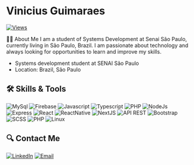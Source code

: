 # Vinicius Guimaraes

[![Views](https://komarev.com/ghpvc/?username=GuimaSpace)](https://github.com/GuimaSpace)

👨‍💻 About Me
I am a student of Systems Development at Senai São Paulo, currently living in São Paulo, Brazil. I am passionate about technology and always looking for opportunities to learn and improve my skills.


- Systems development student at SENAI São Paulo
- Location: Brazil, São Paulo

## 🛠️ Skills & Tools

![MySql](https://img.shields.io/badge/-mysql-333333?style=flat&logo=mysql)
![Firebase](https://img.shields.io/badge/-firebase-333333?style=flat&logo=firebase)
![Javascript](https://img.shields.io/badge/-Javascript-333333?style=flat&logo=javascript)
![Typescript](https://img.shields.io/badge/-Typescript-333333?style=flat&logo=typescript)
![PHP](https://img.shields.io/badge/-PHP-333333?style=flat&logo=php)
![NodeJs](https://img.shields.io/badge/-NodeJS-333333?style=flat&logo=node.js)
![Express](https://img.shields.io/badge/-Express-333333?style=flat&logo=express)
![React](https://img.shields.io/badge/-React-333333?style=flat&logo=react)
![ReactNative](https://img.shields.io/badge/-React_Native-333333?style=flat&logo=react)
![NextJS](https://img.shields.io/badge/-NextJS-333333?style=flat&logo=next.js)
![API REST](https://img.shields.io/badge/-API%20REST-333333?style=flat)
![Bootstrap](https://img.shields.io/badge/-Bootstrap-333333?style=flat&logo=bootstrap)
![SCSS](https://img.shields.io/badge/-SCSS-333333?style=flat&logo=sass)
![PHP](https://img.shields.io/badge/-PHP-333333?style=flat&logo=php)
![Linux](https://img.shields.io/badge/-Linux-333333?style=flat&logo=linux)

## 🔍 Contact Me

[![LinkedIn](https://img.shields.io/badge/-LinkedIn-blue?style=flat-square&logo=Linkedin&logoColor=white&link=https://www.linkedin.com/in/vinicius-guimar%C3%A3es-108483243/)](https://www.linkedin.com/in/vinicius-guimar%C3%A3es-108483243/)
[![Email](https://img.shields.io/badge/-Email-D14836?style=flat-square&logo=Gmail&logoColor=white&link=mailto:viniciusguimaraescarneiro@gmail.com)](mailto:viniciusguimaraescarneiro@gmail.com)
